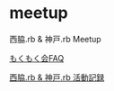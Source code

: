 meetup
======

西脇.rb &amp; 神戸.rb Meetup

[もくもく会FAQ](https://github.com/nishiwaki-higashinadarb/meetup/wiki/mokumokukai-FAQ)

[西脇.rb & 神戸.rb 活動記録](https://github.com/nishiwaki-higashinadarb/meetup/wiki#rb--rb--)
